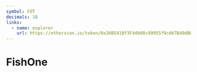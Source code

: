 ```yaml
---
symbol: FOT
decimals: 18
links:
  - name: explorer
    url: https://etherscan.io/token/0x26B5410f3F4db08c99955f9cd67B40dB8008f425
---
```


# FishOne
